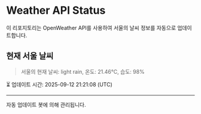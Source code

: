 
# Weather API Status

이 리포지토리는 OpenWeather API를 사용하여 서울의 날씨 정보를 자동으로 업데이트합니다.

## 현재 서울 날씨
> 서울의 현재 날씨: light rain, 온도: 21.46°C, 습도: 98%

⏳ 업데이트 시간: 2025-09-12 21:21:08 (UTC)

---
자동 업데이트 봇에 의해 관리됩니다.
